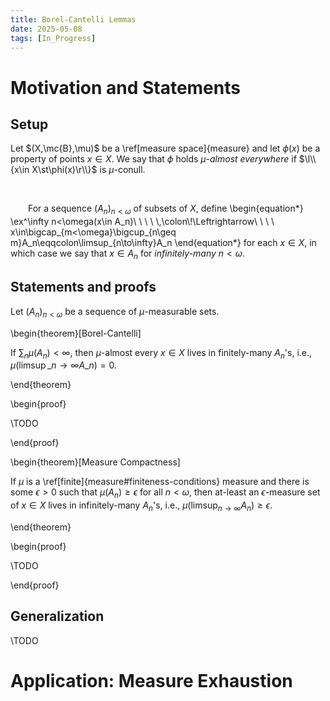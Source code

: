 ```yaml
---
title: Borel-Cantelli Lemmas
date: 2025-05-08
tags: [In_Progress]
---
```


# Motivation and Statements

## Setup

Let $(X,\mc{B},\mu)$ be a \ref[measure space]{measure} and let $\phi(x)$ be a property of points $x\in X$. We say that $\phi$ holds _$\mu$-almost everywhere_ if $\l\\{x\in X\st\phi(x)\r\\}$ is $\mu$-conull.

<br>

&emsp;&emsp;For a sequence $(A_n)_{n<\omega}$ of subsets of $X$, define
\begin{equation*}
    \ex^\infty n<\omega(x\in A\_n)\ \ \ \ \\,\colon\\!\Leftrightarrow\ \ \ \ x\in\bigcap\_{m<\omega}\bigcup\_{n\geq m}A\_n\eqqcolon\limsup\_{n\to\infty}A\_n
\end{equation*}
for each $x\in X$, in which case we say that $x\in A_n$ for _infinitely-many_ $n<\omega$.

## Statements and proofs

Let $(A_n)_{n<\omega}$ be a sequence of $\mu$-measurable sets.

\begin{theorem}[Borel-Cantelli]

If $\sum_n\mu(A_n)<\infty$, then $\mu$-almost every $x\in X$ lives in finitely-many $A_n$'s, i.e., $\mu(\limsup\_{n\to\infty}A\_n)=0$.

\end{theorem}

\begin{proof}

\TODO

\end{proof}

\begin{theorem}[Measure Compactness]

If $\mu$ is a \ref[finite]{measure#finiteness-conditions} measure and there is some $\epsilon>0$ such that $\mu(A_n)\geq\epsilon$ for all $n<\omega$, then at-least an $\epsilon$-measure set of $x\in X$ lives in infinitely-many $A_n$'s, i.e., $\mu(\limsup_{n\to\infty}A_n)\geq\epsilon$.

\end{theorem}

\begin{proof}

\TODO

\end{proof}

## Generalization

\TODO

# Application: Measure Exhaustion
